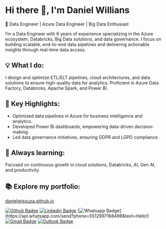 # Hi there 👋, I'm Daniel Willians
🔹 Data Engineer | Azure Data Engineer | Big Data Enthusiast

I’m a Data Engineer with 6 years of experience specializing in the Azure ecosystem, Databricks, Big Data solutions, and data governance. I focus on building scalable, end-to-end data pipelines and delivering actionable insights through real-time data access.

## 💡 What I do:
I design and optimize ETL/ELT pipelines, cloud architectures, and data solutions to ensure high-quality data for analytics. Proficient in Azure Data Factory, Databricks, Apache Spark, and Power BI.

## 🚀 Key Highlights:

- Optimized data pipelines in Azure for business intelligence and analytics.
- Developed Power BI dashboards, empowering data-driven decision-making.
- Led data governance initiatives, ensuring GDPR and LGPD compliance.

## 🌱 Always learning:
Focused on continuous growth in cloud solutions, Databricks, AI, Gen AI, and productivity.

## 📚 Explore my portfolio: 
[danielwisouza.github.io](https://danielwisouza.github.io)


[![Github Badge](https://img.shields.io/badge/-Github-000?style=flat-square&logo=Github&logoColor=white&link=https://github.com/danielwisouza)](https://github.com/danielwisouza)
[![Linkedin Badge](https://img.shields.io/badge/-LinkedIn-blue?style=flat-square&logo=Linkedin&logoColor=white&link=https://www.linkedin.com/in/danielwisouza/)](https://www.linkedin.com/in/danielwisouza/)
[![Whatsapp Badge](https://img.shields.io/badge/-Whatsapp-4CA143?style=flat-square&labelColor=4CA143&logo=whatsapp&logoColor=white&link=https://api.whatsapp.com/send?phone=5522997285662&text=Hello!)](https://api.whatsapp.com/send?phone=5512997168498&text=Hello!)
[![Gmail Badge](https://img.shields.io/badge/-Gmail-c14438?style=flat-square&logo=Gmail&logoColor=white&link=mailto:daniel.wis@outlook.com)](mailto:daniel.wis@outlook.com)
[![Outlook Badge](https://img.shields.io/badge/Outlook-0078D4?style=flat-square&logo=Microsoft%20Outlook&logoColor=white&link=mailto:daniel.wis@outlook.com)](mailto:daniel.wis@outlook.com)


